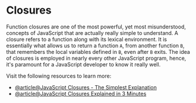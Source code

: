 # Closures

Function closures are one of the most powerful, yet most misunderstood, concepts of JavaScript that are actually really simple to understand. A closure refers to a function along with its lexical environment. It is essentially what allows us to return a function `A`, from another function `B`, that remembers the local variables defined in `B`, even after `B` exits. The idea of closures is employed in nearly every other JavaScript program, hence, it's paramount for a JavaScript developer to know it really well.

Visit the following resources to learn more:

- [@article@JavaScript Closures - The Simplest Explanation](https://www.codeguage.com/courses/js/functions-closures)
- [@article@JavaScript Closures Explained in 3 Minutes](https://medium.com/learning-new-stuff/javascript-closures-explained-in-3-minutes-5aae8dce2014)
